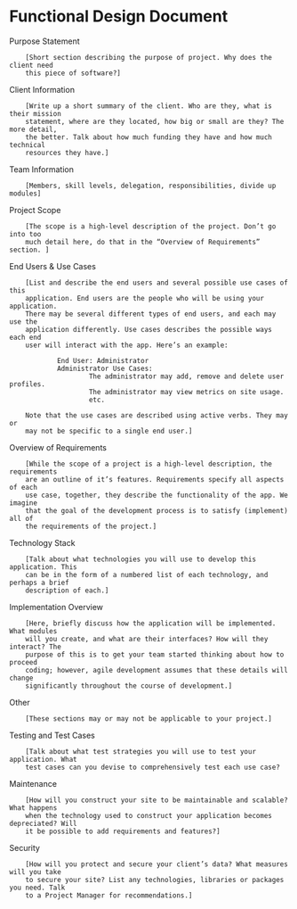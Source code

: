 # Functional Design Document

Purpose Statement

        [Short section describing the purpose of project. Why does the client need
        this piece of software?]

Client Information

        [Write up a short summary of the client. Who are they, what is their mission
        statement, where are they located, how big or small are they? The more detail,
        the better. Talk about how much funding they have and how much technical
        resources they have.]


Team Information

        [Members, skill levels, delegation, responsibilities, divide up modules]


Project Scope

        [The scope is a high-level description of the project. Don’t go into too
        much detail here, do that in the “Overview of Requirements” section. ]

End Users & Use Cases


        [List and describe the end users and several possible use cases of this
        application. End users are the people who will be using your application.
        There may be several different types of end users, and each may use the
        application differently. Use cases describes the possible ways each end
        user will interact with the app. Here’s an example:

                End User: Administrator
                Administrator Use Cases:
                        The administrator may add, remove and delete user profiles.
                        The administrator may view metrics on site usage.
                        etc.

        Note that the use cases are described using active verbs. They may or
        may not be specific to a single end user.]

Overview of Requirements

        [While the scope of a project is a high-level description, the requirements
        are an outline of it’s features. Requirements specify all aspects of each
        use case, together, they describe the functionality of the app. We imagine
        that the goal of the development process is to satisfy (implement) all of
        the requirements of the project.]

Technology Stack

        [Talk about what technologies you will use to develop this application. This
        can be in the form of a numbered list of each technology, and perhaps a brief
        description of each.]

Implementation Overview

        [Here, briefly discuss how the application will be implemented. What modules
        will you create, and what are their interfaces? How will they interact? The
        purpose of this is to get your team started thinking about how to proceed
        coding; however, agile development assumes that these details will change
        significantly throughout the course of development.]

Other

        [These sections may or may not be applicable to your project.]

Testing and Test Cases

        [Talk about what test strategies you will use to test your application. What
        test cases can you devise to comprehensively test each use case? 

Maintenance

        [How will you construct your site to be maintainable and scalable? What happens
        when the technology used to construct your application becomes depreciated? Will
        it be possible to add requirements and features?]

Security

        [How will you protect and secure your client’s data? What measures will you take
        to secure your site? List any technologies, libraries or packages you need. Talk
        to a Project Manager for recommendations.]


